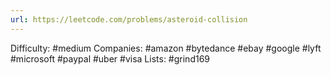 ```yaml
---
url: https://leetcode.com/problems/asteroid-collision
---
```


Difficulty: #medium
Companies: #amazon #bytedance #ebay #google #lyft #microsoft #paypal #uber #visa
Lists: #grind169